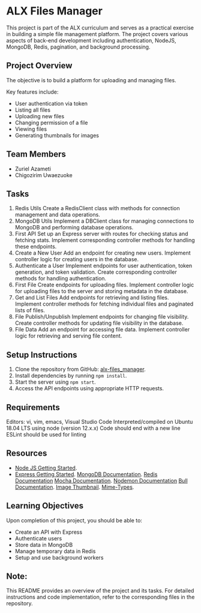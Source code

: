# ALX Files Manager
This project is part of the ALX curriculum and serves as a practical
exercise in building a simple file management platform.
The project covers various aspects of back-end development
including authentication, NodeJS, MongoDB, Redis, pagination, and background processing.

## Project Overview

The objective is to build a platform for uploading and managing files.

Key features include:

- User authentication via token
- Listing all files
- Uploading new files
- Changing permission of a file
- Viewing files
- Generating thumbnails for images

## Team Members

- Zuriel Azameti
- Chigozirim Uwaezuoke

## Tasks

1. Redis Utils
Create a RedisClient class with methods for connection management and data operations.
2. MongoDB Utils
Implement a DBClient class for managing connections to MongoDB and performing database operations.
3. First API
Set up an Express server with routes for checking status and fetching stats.
Implement corresponding controller methods for handling these endpoints.
4. Create a New User
Add an endpoint for creating new users.
Implement controller logic for creating users in the database.
5. Authenticate a User
Implement endpoints for user authentication, token generation, and token validation.
Create corresponding controller methods for handling authentication.
6. First File
Create endpoints for uploading files.
Implement controller logic for uploading files to the server and storing metadata in the database.
7. Get and List Files
Add endpoints for retrieving and listing files.
Implement controller methods for fetching individual files and paginated lists of files.
8. File Publish/Unpublish
Implement endpoints for changing file visibility.
Create controller methods for updating file visibility in the database.
9. File Data
Add an endpoint for accessing file data.
Implement controller logic for retrieving and serving file content.

## Setup Instructions
1. Clone the repository from GitHub: [alx-files_manager](https://github.com/zuriel0001/alx-files_manager.git).
2. Install dependencies by running `npm install`.
3. Start the server using ``npm start``.
4. Access the API endpoints using appropriate HTTP requests.

## Requirements
Editors: vi, vim, emacs, Visual Studio Code
Interpreted/compiled on Ubuntu 18.04 LTS using node (version 12.x.x)
Code should end with a new line
ESLint should be used for linting

## Resources

- [Node JS Getting Started](https://intranet.alxswe.com/rltoken/buFPHJYnZjtOrTd610j6Og).
- [Express Getting Started](https://intranet.alxswe.com/rltoken/SujfeWKCWmUMomfETjETEg).
[MongoDB Documentation](https://intranet.alxswe.com/rltoken/g1x7y_3GskzVAJBTXcSjmA).
[Redis Documentation](https://intranet.alxswe.com/rltoken/nqwKRszO8Tkj_ZWW1EFwGw)
[Mocha Documentation](https://intranet.alxswe.com/rltoken/FzEwplmoZiyGvkgKllZNJw).
[Nodemon Documentation](https://intranet.alxswe.com/rltoken/pdNNTX0OLugbhxvP3sLgOw)
[Bull Documentation](https://intranet.alxswe.com/rltoken/NkHBpGrxnd0sK_fDPMbihg).
[Image Thumbnail](https://intranet.alxswe.com/rltoken/KX6cck2nyLpQOTDMLcwxLg).
[Mime-Types](https://intranet.alxswe.com/rltoken/j9B0Kc-4HDKLUe88ShbOjQ).

## Learning Objectives

Upon completion of this project, you should be able to:

- Create an API with Express
- Authenticate users
- Store data in MongoDB
- Manage temporary data in Redis
- Setup and use background workers

## Note:
This README provides an overview of the project and its tasks.
For detailed instructions and code implementation, refer to
the corresponding files in the repository.
